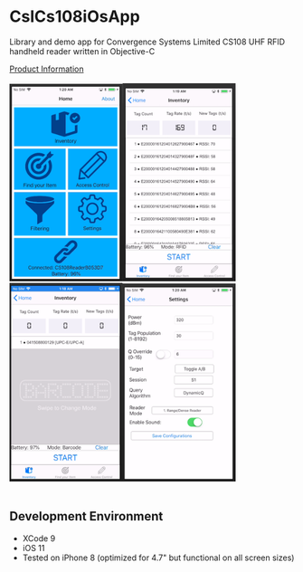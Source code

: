 # CslCs108iOsApp

Library and demo app for Convergence Systems Limited CS108 UHF RFID handheld reader written in Objective-C

[Product Information](https://www.convergence.com.hk/cs108/)
<br><br>
<img src="app_img/Home.png" width="200"/><img src="app_img/Inventory-tag.png" width="200"/><img src="app_img/Inventory-barcode.png" width="200"/><img src="app_img/Settings.png" width="200"/>
<br><br>

## Development Environment
- XCode 9
- iOS 11
- Tested on iPhone 8 (optimized for 4.7" but functional on all screen sizes) 
